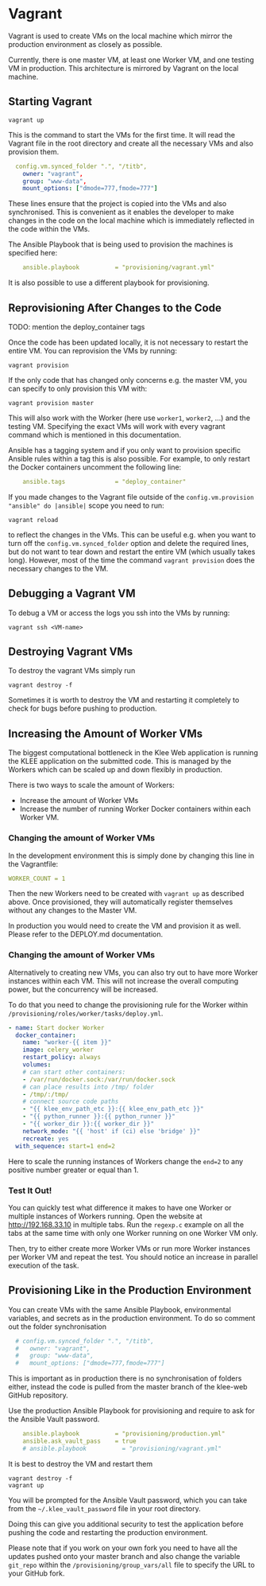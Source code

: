 Vagrant
==========

Vagrant is used to create VMs on the local machine which mirror the production environment as closely as possible. 

Currently, there is one master VM, at least one Worker VM, and one testing VM in production. This architecture is mirrored by Vagrant on the local machine.

## Starting Vagrant
    vagrant up

This is the command to start the VMs for the first time. It will read the Vagrant file in the root directory and create all the necessary VMs and also provision them. 

```yml
  config.vm.synced_folder ".", "/titb",
    owner: "vagrant",
    group: "www-data",
    mount_options: ["dmode=777,fmode=777"]
```
These lines ensure that the project is copied into the VMs and also synchronised. This is convenient as it enables the developer to make changes in the code on the local machine which is immediately reflected in the code within the VMs. 

The Ansible Playbook that is being used to provision the machines is specified here:
```yml
    ansible.playbook          = "provisioning/vagrant.yml"
```

It is also possible to use a different playbook for provisioning.

## Reprovisioning After Changes to the Code
TODO: mention the deploy_container tags

Once the code has been updated locally, it is not necessary to restart the entire VM. You can reprovision the VMs by running:

    vagrant provision

If the only code that has changed only concerns e.g. the master VM, you can specify to only provision this VM with:

    vagrant provision master

This will also work with the Worker (here use `worker1`, `worker2`, ...) and the testing VM. Specifying the exact VMs will work with every vagrant command which is mentioned in this documentation.

Ansible has a tagging system and if you only want to provision specific Ansible rules within a tag this is also possible. For example, to only restart the Docker containers uncomment the following line:

```yml
    ansible.tags              = "deploy_container"
```

If you made changes to the Vagrant file outside of the `config.vm.provision "ansible" do |ansible|` scope you need to run:

    vagrant reload

to reflect the changes in the VMs. This can be useful e.g. when you want to turn off the `config.vm.synced_folder` option and delete the required lines, but do not want to tear down and restart the entire VM (which usually takes long). However, most of the time the command `vagrant provision` does the necessary changes to the VM.

## Debugging a Vagrant VM

To debug a VM or access the logs you ssh into the VMs by running:

    vagrant ssh <VM-name>



## Destroying Vagrant VMs
To destroy the vagrant VMs simply run

    vagrant destroy -f

Sometimes it is worth to destroy the VM and restarting it completely to check for bugs before pushing to production.

## Increasing the Amount of Worker VMs
The biggest computational bottleneck in the Klee Web application is running the KLEE application on the submitted code. This is managed by the Workers which can be scaled up and down flexibly in production.

There is two ways to scale the amount of Workers:
* Increase the amount of Worker VMs 
* Increase the number of running Worker Docker containers within each Worker VM.

### Changing the amount of Worker VMs
In the development environment this is simply done by changing this line in the Vagrantfile:

```yml
WORKER_COUNT = 1
```

Then the new Workers need to be created with `vagrant up` as described above. Once provisioned, they will automatically register themselves without any changes to the Master VM.

In production you would need to create the VM and provision it as well. Please refer to the DEPLOY.md documentation.

### Changing the amount of Worker VMs
Alternatively to creating new VMs, you can also try out to have more Worker instances within each VM. This will not increase the overall computing power, but the concurrency will be increased. 

To do that you need to change the provisioning rule for the Worker within `/provisioning/roles/worker/tasks/deploy.yml`.
```yml
- name: Start docker Worker
  docker_container:
    name: "worker-{{ item }}"
    image: celery_worker
    restart_policy: always
    volumes: 
    # can start other containers:
    - /var/run/docker.sock:/var/run/docker.sock
    # can place results into /tmp/ folder
    - /tmp/:/tmp/
    # connect source code paths 
    - "{{ klee_env_path_etc }}:{{ klee_env_path_etc }}"
    - "{{ python_runner }}:{{ python_runner }}"
    - "{{ worker_dir }}:{{ worker_dir }}"
    network_mode: "{{ 'host' if (ci) else 'bridge' }}"
    recreate: yes
  with_sequence: start=1 end=2
```
Here to scale the running instances of Workers change the `end=2` to any positive number greater or equal than 1. 

### Test It Out!
You can quickly test what difference it makes to have one Worker or multiple instances of Workers running. Open the website at http://192.168.33.10 in multiple tabs. Run the `regexp.c` example on all the tabs at the same time with only one Worker running on one Worker VM only. 

Then, try to either create more Worker VMs or run more Worker instances per Worker VM and repeat the test. You should notice an increase in parallel execution of the task.


## Provisioning Like in the Production Environment
You can create VMs with the same Ansible Playbook, environmental variables, and secrets as in the production environment. To do so comment out the folder synchronisation

```yml
  # config.vm.synced_folder ".", "/titb",
  #   owner: "vagrant",
  #   group: "www-data",
  #   mount_options: ["dmode=777,fmode=777"]
```

This is important as in production there is no synchronisation of folders either, instead the code is pulled from the master branch of the klee-web GitHub repository. 

Use the production Ansible Playbook for provisioning and require to ask for the Ansible Vault password.

```yml
    ansible.playbook          = "provisioning/production.yml"
    ansible.ask_vault_pass    = true
    # ansible.playbook          = "provisioning/vagrant.yml"
```

It is best to destroy the VM and restart them

    vagrant destroy -f 
    vagrant up

You will be prompted for the Ansible Vault password, which you can take from the `~/.klee_vault_password` file in your root directory. 

Doing this can give you additional security to test the application before pushing the code and restarting the production environment.

Please note that if you work on your own fork you need to have all the updates pushed onto your master branch and also change the variable `git_repo` within the `/provisioning/group_vars/all` file to specify the URL to your GitHub fork.


